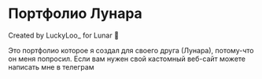 # Портфолио Лунара
Created by LuckyLoo_ for Lunar 🌙

Это портфолио которое я создал для своего друга (Лунара), потому-что он меня попросил. Если вам нужен свой кастомный веб-сайт можете написать мне в телеграм
